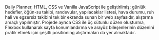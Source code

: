 
<p> Daily Planner, HTML, CSS ve Vanilla JavaScript ile geliştirilmiş; günlük hedefler, öğün-su takibi, randevular, yapılacaklar listesi, hava durumu, ruh hali ve egzersiz takibini tek bir ekranda sunan bir web sayfasıdır, alıştırma amaçlı yapılmıştır. Projede ayrıca CSS ile üç sütunlu düzen oluşturma, Flexbox kullanarak sayfa konumlandırma ve arayüz bileşenlerinin düzenini pratik etmek için çeşitli positioning alıştırmaları da yer almaktadır. </p>
